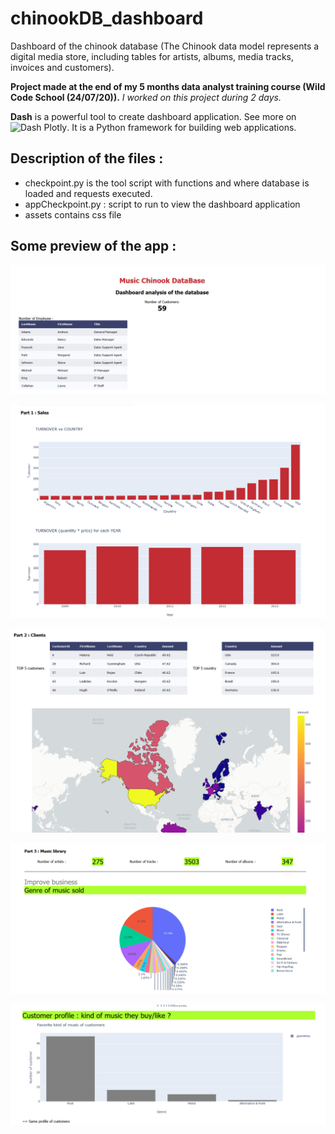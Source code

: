 # chinookDB_dashboard
Dashboard of the chinook database (The Chinook data model represents a digital media store, including tables for artists, albums, media tracks, invoices and customers).

__Project made at the end of my 5 months data analyst training course (Wild Code School (24/07/20)).__
*I worked on this project during 2 days.*

**Dash** is a powerful tool to create dashboard application. See more on ![Dash Plotly](https://dash.plotly.com/). 
It is a Python framework for building web applications.


## Description of the files :
* checkpoint.py is the tool script with functions and where database is loaded and requests executed.
* appCheckpoint.py : script to run to view the dashboard application
* assets contains css file

## Some preview of the app :
![](https://github.com/EloloeA/chinookDB_dashboard/blob/master/dashboard_image1.PNG)

![](https://github.com/EloloeA/chinookDB_dashboard/blob/master/dashboard_image2.PNG)

![](https://github.com/EloloeA/chinookDB_dashboard/blob/master/dashboard_image3.PNG)

![](https://github.com/EloloeA/chinookDB_dashboard/blob/master/dashboard_image4.PNG)

![](https://github.com/EloloeA/chinookDB_dashboard/blob/master/dashboard_image5.PNG)
